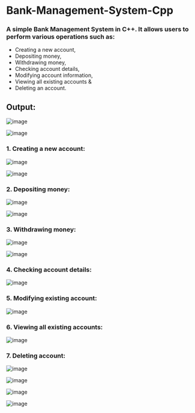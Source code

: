 # Bank-Management-System-Cpp

### A simple Bank Management System in C++. It allows users to perform various operations such as:
-  Creating a new account,
-  Depositing money,
-  Withdrawing money,
-  Checking account details,
-  Modifying account information,
-  Viewing all existing accounts &
-  Deleting an account.

## Output:
![image](https://github.com/mhy20401/Bank-Management-System-Cpp/assets/99351091/29b1571e-cac9-47b4-b0e1-32fa08bae741)

![image](https://github.com/mhy20401/Bank-Management-System-Cpp/assets/99351091/232cb0f2-9743-4233-90ee-e0ed03d4c848)

### 1. Creating a new account:
![image](https://github.com/mhy20401/Bank-Management-System-Cpp/assets/99351091/be10c49d-4f05-469a-b6e7-a4075e0b8b59)

![image](https://github.com/mhy20401/Bank-Management-System-Cpp/assets/99351091/7de05fcd-50fa-4a69-9f9b-682e98edbf3e)

### 2. Depositing money:
![image](https://github.com/mhy20401/Bank-Management-System-Cpp/assets/99351091/49bfab59-9b34-4e3a-82e3-97840f150fd8)

![image](https://github.com/mhy20401/Bank-Management-System-Cpp/assets/99351091/c45aa245-aa96-4aa1-8128-87f78fa7c92b)

### 3. Withdrawing money:
![image](https://github.com/mhy20401/Bank-Management-System-Cpp/assets/99351091/d07fbe91-0a12-47b1-a687-45e62f48da07)

![image](https://github.com/mhy20401/Bank-Management-System-Cpp/assets/99351091/96d79705-7346-4363-89d4-56a623cdae12)

### 4. Checking account details:
![image](https://github.com/mhy20401/Bank-Management-System-Cpp/assets/99351091/519e13cd-1c4f-4498-848e-a0cdefe9ada0)

### 5. Modifying existing account:
![image](https://github.com/mhy20401/Bank-Management-System-Cpp/assets/99351091/aa99b5f2-dc17-42bb-93b6-89a6a3afcf1f)

### 6. Viewing all existing accounts:
![image](https://github.com/mhy20401/Bank-Management-System-Cpp/assets/99351091/8e37869a-e359-4e2e-bda7-53dd0d2c2c95)

### 7. Deleting account:
![image](https://github.com/mhy20401/Bank-Management-System-Cpp/assets/99351091/591a9c05-f554-41d9-9cef-6a727f3612bb)

![image](https://github.com/mhy20401/Bank-Management-System-Cpp/assets/99351091/7c37696e-8521-43ff-9cce-90d77b3e436c)

![image](https://github.com/mhy20401/Bank-Management-System-Cpp/assets/99351091/03f9f828-02c1-4b09-b117-ca62f04b226b)

![image](https://github.com/mhy20401/Bank-Management-System-Cpp/assets/99351091/df31d95e-8325-4420-98d8-11f5d97963ba)


